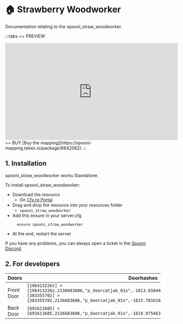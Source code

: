 # 🏠 Strawberry Woodworker
Documentation relating to the spooni_straw_woodworker.

:::tabs
== PREVIEW
<iframe width="560" height="315" src="https://dunb17ur4ymx4.cloudfront.net/packages/images/ad3cfd87b81c53d58cdcb41c6d067e62977cbba0.png" frameborder="0" allow="accelerometer; autoplay; clipboard-write; encrypted-media; gyroscope; picture-in-picture; web-share" allowfullscreen></iframe>
== BUY
[Buy the mapping](https://spooni-mapping.tebex.io/package/6642062)
:::

## 1. Installation
spooni_straw_woodworker works Standalone.  

To install spooni_straw_woodworker:
- Download the resource
  - On [Cfx.re Portal](https://portal.cfx.re/)
- Drag and drop the resource into your resources folder
  - `spooni_straw_woodworker`
- Add this ensure in your server.cfg
  ```
    ensure spooni_straw_woodworker
  ```
- At the end, restart the server

If you have any problems, you can always open a ticket in the [Spooni Discord](https://discord.gg/spooni).

## 2. For developers
| Doors                     | Doorhashes
|---------------------------|----------------------------------------------------------------------------------|
| Front Door                | `[1964132262] = {1964132262,2136683606,"p_doorcatjak_01x",-1813.6584472656,-424.51318359375,159.06127929688}` <br> `[383355702] = {383355702,2136683606,"p_doorcatjak_01x",-1815.7816162109,-423.94430541992,159.06127929688}`
| Back Door                 | `[691613685] = {691613685,2136683606,"p_doorcatjak_01x",-1819.9754638672,-429.04046630859,159.02969360352}`